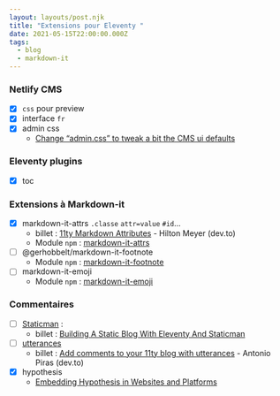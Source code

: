 ```yaml
---
layout: layouts/post.njk
title: "Extensions pour Eleventy "
date: 2021-05-15T22:00:00.000Z
tags:
  - blog
  - markdown-it
---
```

### Netlify CMS

- [x] `css` pour preview
- [x] interface `fr`
- [x] admin css
  - [Change “admin.css” to tweak a bit the CMS ui defaults](https://answers.netlify.com/t/change-admin-css-to-tweak-a-bit-the-cms-ui-defaults/17835)

### Eleventy plugins

- [x] toc

### Extensions à Markdown-it

- [x] markdown-it-attrs `.classe` `attr=value` `#id`...
  - billet : [11ty Markdown Attributes](https://dev.to/iarehilton/11ty-markdown-attributes-2dl3) - Hilton Meyer (dev.to)
  - Module `npm` : [markdown-it-attrs](https://www.npmjs.com/package/markdown-it-attrs)
- [ ] \@gerhobbelt/markdown-it-footnote
  - Module `npm` : [markdown-it-footnote](https://www.npmjs.com/package/@gerhobbelt/markdown-it-footnote)
- [ ] markdown-it-emoji
  - Module `npm` : [markdown-it-emoji](https://www.npmjs.com/package/markdown-it-emoji)

### Commentaires

- [ ] [Staticman](https://staticman.net) : 
  - billet : [Building A Static Blog With Eleventy And Staticman](https://kabardinovd.com/posts/eleventy-staticman)
- [ ] [utterances](https://utteranc.es/)
  - billet : [Add comments to your 11ty blog with utterances](https://dev.to/antopiras89/add-comments-to-your-static-blog-with-utterances-3jao) - Antonio Piras (dev.to)
- [x] hypothesis
  - [Embedding Hypothesis in Websites and Platforms](https://web.hypothes.is/help/embedding-hypothesis-in-websites-and-platforms)
